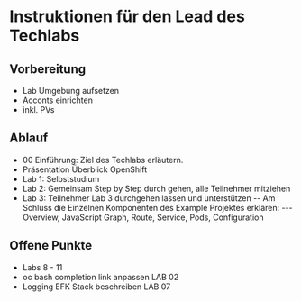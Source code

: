 # Instruktionen für den Lead des Techlabs

## Vorbereitung
* Lab Umgebung aufsetzen
* Acconts einrichten
* inkl. PVs


## Ablauf

- 00 Einführung: Ziel des Techlabs erläutern.
- Präsentation Überblick OpenShift
- Lab 1: Selbststudium
- Lab 2: Gemeinsam Step by Step durch gehen, alle Teilnehmer mitziehen
- Lab 3: Teilnehmer Lab 3 durchgehen lassen und unterstützen
-- Am Schluss die Einzelnen Komponenten des Example Projektes erklären:
--- Overview, JavaScript Graph, Route, Service, Pods, Configuration 


## Offene Punkte

- Labs 8 - 11
- oc bash completion link anpassen LAB 02
- Logging EFK Stack beschreiben LAB 07